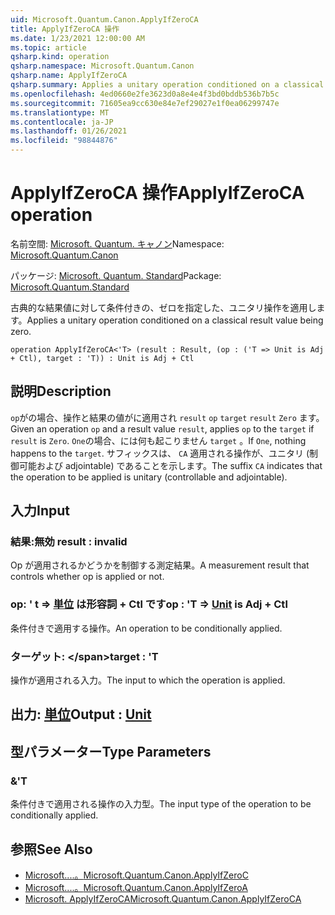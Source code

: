```yaml
---
uid: Microsoft.Quantum.Canon.ApplyIfZeroCA
title: ApplyIfZeroCA 操作
ms.date: 1/23/2021 12:00:00 AM
ms.topic: article
qsharp.kind: operation
qsharp.namespace: Microsoft.Quantum.Canon
qsharp.name: ApplyIfZeroCA
qsharp.summary: Applies a unitary operation conditioned on a classical result value being zero.
ms.openlocfilehash: 4ed0660e2fe3623d0a8e4e4f3bd0bddb536b7b5c
ms.sourcegitcommit: 71605ea9cc630e84e7ef29027e1f0ea06299747e
ms.translationtype: MT
ms.contentlocale: ja-JP
ms.lasthandoff: 01/26/2021
ms.locfileid: "98844876"
---
```

# <a name="applyifzeroca-operation"></a><span data-ttu-id="9fd6c-102">ApplyIfZeroCA 操作</span><span class="sxs-lookup"><span data-stu-id="9fd6c-102">ApplyIfZeroCA operation</span></span>

<span data-ttu-id="9fd6c-103">名前空間: [Microsoft. Quantum. キャノン](xref:Microsoft.Quantum.Canon)</span><span class="sxs-lookup"><span data-stu-id="9fd6c-103">Namespace: [Microsoft.Quantum.Canon](xref:Microsoft.Quantum.Canon)</span></span>

<span data-ttu-id="9fd6c-104">パッケージ: [Microsoft. Quantum. Standard](https://nuget.org/packages/Microsoft.Quantum.Standard)</span><span class="sxs-lookup"><span data-stu-id="9fd6c-104">Package: [Microsoft.Quantum.Standard](https://nuget.org/packages/Microsoft.Quantum.Standard)</span></span>


<span data-ttu-id="9fd6c-105">古典的な結果値に対して条件付きの、ゼロを指定した、ユニタリ操作を適用します。</span><span class="sxs-lookup"><span data-stu-id="9fd6c-105">Applies a unitary operation conditioned on a classical result value being zero.</span></span>

```qsharp
operation ApplyIfZeroCA<'T> (result : Result, (op : ('T => Unit is Adj + Ctl), target : 'T)) : Unit is Adj + Ctl
```


## <a name="description"></a><span data-ttu-id="9fd6c-106">説明</span><span class="sxs-lookup"><span data-stu-id="9fd6c-106">Description</span></span>

<span data-ttu-id="9fd6c-107">`op`がの場合、操作と結果の値がに適用され `result` `op` `target` `result` `Zero` ます。</span><span class="sxs-lookup"><span data-stu-id="9fd6c-107">Given an operation `op` and a result value `result`, applies `op` to the `target` if `result` is `Zero`.</span></span> <span data-ttu-id="9fd6c-108">`One`の場合、には何も起こりません `target` 。</span><span class="sxs-lookup"><span data-stu-id="9fd6c-108">If `One`, nothing happens to the `target`.</span></span>
<span data-ttu-id="9fd6c-109">サフィックスは、 `CA` 適用される操作が、ユニタリ (制御可能および adjointable) であることを示します。</span><span class="sxs-lookup"><span data-stu-id="9fd6c-109">The suffix `CA` indicates that the operation to be applied is unitary (controllable and adjointable).</span></span>

## <a name="input"></a><span data-ttu-id="9fd6c-110">入力</span><span class="sxs-lookup"><span data-stu-id="9fd6c-110">Input</span></span>

### <a name="result--__invalidresult__"></a><span data-ttu-id="9fd6c-111">結果:__無効 <Result>__</span><span class="sxs-lookup"><span data-stu-id="9fd6c-111">result : __invalid<Result>__</span></span>

<span data-ttu-id="9fd6c-112">Op が適用されるかどうかを制御する測定結果。</span><span class="sxs-lookup"><span data-stu-id="9fd6c-112">A measurement result that controls whether op is applied or not.</span></span>


### <a name="op--t--unit--is-adj--ctl"></a><span data-ttu-id="9fd6c-113">op: ' t => [単位](xref:microsoft.quantum.lang-ref.unit)  は形容詞 + Ctl です</span><span class="sxs-lookup"><span data-stu-id="9fd6c-113">op : 'T => [Unit](xref:microsoft.quantum.lang-ref.unit)  is Adj + Ctl</span></span>

<span data-ttu-id="9fd6c-114">条件付きで適用する操作。</span><span class="sxs-lookup"><span data-stu-id="9fd6c-114">An operation to be conditionally applied.</span></span>


### <a name="target--t"></a><span data-ttu-id="9fd6c-115">ターゲット: \</span><span class="sxs-lookup"><span data-stu-id="9fd6c-115">target : 'T</span></span>

<span data-ttu-id="9fd6c-116">操作が適用される入力。</span><span class="sxs-lookup"><span data-stu-id="9fd6c-116">The input to which the operation is applied.</span></span>



## <a name="output--unit"></a><span data-ttu-id="9fd6c-117">出力: [単位](xref:microsoft.quantum.lang-ref.unit)</span><span class="sxs-lookup"><span data-stu-id="9fd6c-117">Output : [Unit](xref:microsoft.quantum.lang-ref.unit)</span></span>



## <a name="type-parameters"></a><span data-ttu-id="9fd6c-118">型パラメーター</span><span class="sxs-lookup"><span data-stu-id="9fd6c-118">Type Parameters</span></span>

### <a name="t"></a><span data-ttu-id="9fd6c-119">&</span><span class="sxs-lookup"><span data-stu-id="9fd6c-119">'T</span></span>

<span data-ttu-id="9fd6c-120">条件付きで適用される操作の入力型。</span><span class="sxs-lookup"><span data-stu-id="9fd6c-120">The input type of the operation to be conditionally applied.</span></span>

## <a name="see-also"></a><span data-ttu-id="9fd6c-121">参照</span><span class="sxs-lookup"><span data-stu-id="9fd6c-121">See Also</span></span>

- [<span data-ttu-id="9fd6c-122">Microsoft....。</span><span class="sxs-lookup"><span data-stu-id="9fd6c-122">Microsoft.Quantum.Canon.ApplyIfZeroC</span></span>](xref:Microsoft.Quantum.Canon.ApplyIfZeroC)
- [<span data-ttu-id="9fd6c-123">Microsoft....。</span><span class="sxs-lookup"><span data-stu-id="9fd6c-123">Microsoft.Quantum.Canon.ApplyIfZeroA</span></span>](xref:Microsoft.Quantum.Canon.ApplyIfZeroA)
- [<span data-ttu-id="9fd6c-124">Microsoft. ApplyIfZeroCA</span><span class="sxs-lookup"><span data-stu-id="9fd6c-124">Microsoft.Quantum.Canon.ApplyIfZeroCA</span></span>](xref:Microsoft.Quantum.Canon.ApplyIfZeroCA)